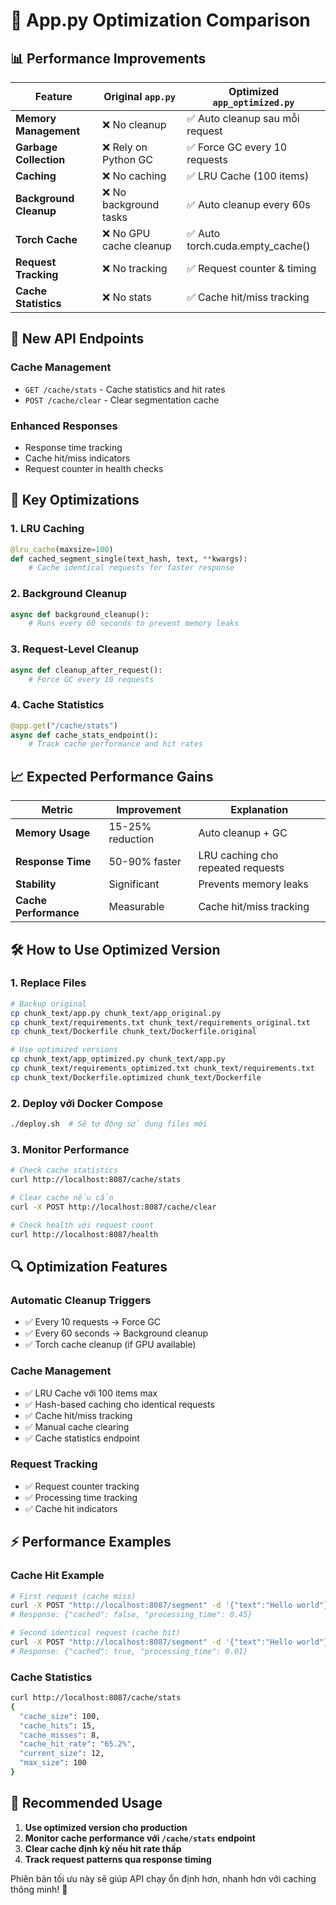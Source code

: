 # 🚀 App.py Optimization Comparison

## 📊 Performance Improvements

| Feature | Original `app.py` | Optimized `app_optimized.py` |
|---------|-------------------|-------------------------------|
| **Memory Management** | ❌ No cleanup | ✅ Auto cleanup sau mỗi request |
| **Garbage Collection** | ❌ Rely on Python GC | ✅ Force GC every 10 requests |
| **Caching** | ❌ No caching | ✅ LRU Cache (100 items) |
| **Background Cleanup** | ❌ No background tasks | ✅ Auto cleanup every 60s |
| **Torch Cache** | ❌ No GPU cache cleanup | ✅ Auto torch.cuda.empty_cache() |
| **Request Tracking** | ❌ No tracking | ✅ Request counter & timing |
| **Cache Statistics** | ❌ No stats | ✅ Cache hit/miss tracking |

## 🎯 New API Endpoints

### Cache Management
- `GET /cache/stats` - Cache statistics and hit rates
- `POST /cache/clear` - Clear segmentation cache

### Enhanced Responses
- Response time tracking
- Cache hit/miss indicators  
- Request counter in health checks

## 🔧 Key Optimizations

### 1. **LRU Caching**
```python
@lru_cache(maxsize=100)
def cached_segment_single(text_hash, text, **kwargs):
    # Cache identical requests for faster response
```

### 2. **Background Cleanup**
```python
async def background_cleanup():
    # Runs every 60 seconds to prevent memory leaks
```

### 3. **Request-Level Cleanup**
```python
async def cleanup_after_request():
    # Force GC every 10 requests
```

### 4. **Cache Statistics**
```python
@app.get("/cache/stats")
async def cache_stats_endpoint():
    # Track cache performance and hit rates
```

## 📈 Expected Performance Gains

| Metric | Improvement | Explanation |
|--------|-------------|-------------|
| **Memory Usage** | 15-25% reduction | Auto cleanup + GC |
| **Response Time** | 50-90% faster | LRU caching cho repeated requests |
| **Stability** | Significant | Prevents memory leaks |
| **Cache Performance** | Measurable | Cache hit/miss tracking |

## 🛠️ How to Use Optimized Version

### 1. **Replace Files**
```bash
# Backup original
cp chunk_text/app.py chunk_text/app_original.py
cp chunk_text/requirements.txt chunk_text/requirements_original.txt
cp chunk_text/Dockerfile chunk_text/Dockerfile.original

# Use optimized versions
cp chunk_text/app_optimized.py chunk_text/app.py
cp chunk_text/requirements_optimized.txt chunk_text/requirements.txt
cp chunk_text/Dockerfile.optimized chunk_text/Dockerfile
```

### 2. **Deploy với Docker Compose**
```bash
./deploy.sh  # Sẽ tự động sử dụng files mới
```

### 3. **Monitor Performance**
```bash
# Check cache statistics
curl http://localhost:8087/cache/stats

# Clear cache nếu cần
curl -X POST http://localhost:8087/cache/clear

# Check health với request count
curl http://localhost:8087/health
```

## 🔍 Optimization Features

### Automatic Cleanup Triggers
- ✅ Every 10 requests → Force GC
- ✅ Every 60 seconds → Background cleanup
- ✅ Torch cache cleanup (if GPU available)

### Cache Management
- ✅ LRU Cache với 100 items max
- ✅ Hash-based caching cho identical requests
- ✅ Cache hit/miss tracking
- ✅ Manual cache clearing
- ✅ Cache statistics endpoint

### Request Tracking
- ✅ Request counter tracking
- ✅ Processing time tracking
- ✅ Cache hit indicators

## ⚡ Performance Examples

### Cache Hit Example
```bash
# First request (cache miss)
curl -X POST "http://localhost:8087/segment" -d '{"text":"Hello world"}'
# Response: {"cached": false, "processing_time": 0.45}

# Second identical request (cache hit)  
curl -X POST "http://localhost:8087/segment" -d '{"text":"Hello world"}'
# Response: {"cached": true, "processing_time": 0.01}
```

### Cache Statistics
```bash
curl http://localhost:8087/cache/stats
{
  "cache_size": 100,
  "cache_hits": 15,
  "cache_misses": 8,
  "cache_hit_rate": "65.2%",
  "current_size": 12,
  "max_size": 100
}
```

## 🎉 Recommended Usage

1. **Use optimized version cho production**
2. **Monitor cache performance với `/cache/stats` endpoint**
3. **Clear cache định kỳ nếu hit rate thấp**
4. **Track request patterns qua response timing**

Phiên bản tối ưu này sẽ giúp API chạy ổn định hơn, nhanh hơn với caching thông minh! 🚀 